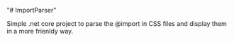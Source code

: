 "# ImportParser" 

Simple .net core project to parse the @import in CSS files and display them in a more frienldy way.

